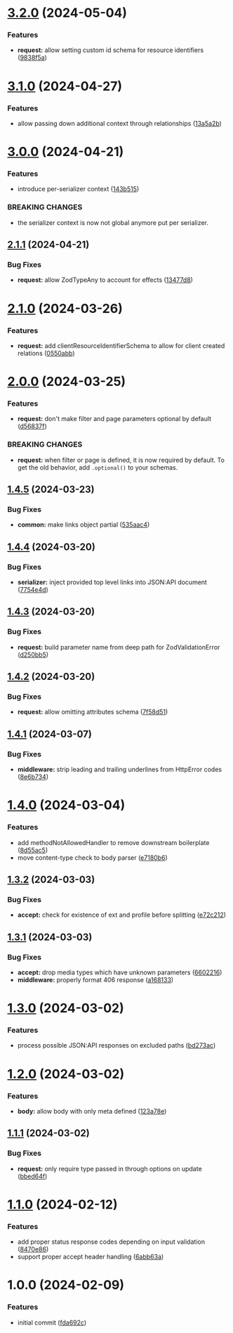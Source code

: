 # [3.2.0](https://github.com/dasprid/koa-jsonapi-zod/compare/v3.1.0...v3.2.0) (2024-05-04)


### Features

* **request:** allow setting custom id schema for resource identifiers ([9838f5a](https://github.com/dasprid/koa-jsonapi-zod/commit/9838f5a18fae9bb3eb0aaf8d2c772cb9b064fa01))

# [3.1.0](https://github.com/dasprid/koa-jsonapi-zod/compare/v3.0.0...v3.1.0) (2024-04-27)


### Features

* allow passing down additional context through relationships ([13a5a2b](https://github.com/dasprid/koa-jsonapi-zod/commit/13a5a2b561a29fc70f7495933fc68d664b836bdf))

# [3.0.0](https://github.com/dasprid/koa-jsonapi-zod/compare/v2.1.1...v3.0.0) (2024-04-21)


### Features

* introduce per-serializer context ([143b515](https://github.com/dasprid/koa-jsonapi-zod/commit/143b515695cdb263f9fdca8f8a84e297878c814d))


### BREAKING CHANGES

* the serializer context is now not global anymore put per
serializer.

## [2.1.1](https://github.com/dasprid/koa-jsonapi-zod/compare/v2.1.0...v2.1.1) (2024-04-21)


### Bug Fixes

* **request:** allow ZodTypeAny to account for effects ([13477d8](https://github.com/dasprid/koa-jsonapi-zod/commit/13477d8b9a6d00e67a49067d81dccfc512a0bf45))

# [2.1.0](https://github.com/dasprid/koa-jsonapi-zod/compare/v2.0.0...v2.1.0) (2024-03-26)


### Features

* **request:** add clientResourceIdentifierSchema to allow for client created relations ([0550abb](https://github.com/dasprid/koa-jsonapi-zod/commit/0550abba1c7a13a0ecb0c4aa453fa08b1f77d60d))

# [2.0.0](https://github.com/dasprid/koa-jsonapi-zod/compare/v1.4.5...v2.0.0) (2024-03-25)


### Features

* **request:** don't make filter and page parameters optional by default ([d56837f](https://github.com/dasprid/koa-jsonapi-zod/commit/d56837f15598e3eac31bfe42d36220c911c233af))


### BREAKING CHANGES

* **request:** when filter or page is defined, it is now required by default.
To get the old behavior, add `.optional()` to your schemas.

## [1.4.5](https://github.com/dasprid/koa-jsonapi-zod/compare/v1.4.4...v1.4.5) (2024-03-23)


### Bug Fixes

* **common:** make links object partial ([535aac4](https://github.com/dasprid/koa-jsonapi-zod/commit/535aac48ceb47b0323874f258de26dbc9694a271))

## [1.4.4](https://github.com/dasprid/koa-jsonapi-zod/compare/v1.4.3...v1.4.4) (2024-03-20)


### Bug Fixes

* **serializer:** inject provided top level links into JSON:API document ([7754e4d](https://github.com/dasprid/koa-jsonapi-zod/commit/7754e4d9cf5d158ceeeb3f96c1ea6cc2395d0552))

## [1.4.3](https://github.com/dasprid/koa-jsonapi-zod/compare/v1.4.2...v1.4.3) (2024-03-20)


### Bug Fixes

* **request:** build parameter name from deep path for ZodValidationError ([d250bb5](https://github.com/dasprid/koa-jsonapi-zod/commit/d250bb572b344ad35035dc798d3784304494db6c))

## [1.4.2](https://github.com/dasprid/koa-jsonapi-zod/compare/v1.4.1...v1.4.2) (2024-03-20)


### Bug Fixes

* **request:** allow omitting attributes schema ([7f58d51](https://github.com/dasprid/koa-jsonapi-zod/commit/7f58d517329e5c28f6049f210325d2e73095c5b2))

## [1.4.1](https://github.com/dasprid/koa-jsonapi-zod/compare/v1.4.0...v1.4.1) (2024-03-07)


### Bug Fixes

* **middleware:** strip leading and trailing underlines from HttpError codes ([8e6b734](https://github.com/dasprid/koa-jsonapi-zod/commit/8e6b7346c70cffca28f7686615fde2c388c480cd))

# [1.4.0](https://github.com/dasprid/koa-jsonapi-zod/compare/v1.3.2...v1.4.0) (2024-03-04)


### Features

* add methodNotAllowedHandler to remove downstream boilerplate ([8d55ac5](https://github.com/dasprid/koa-jsonapi-zod/commit/8d55ac5a3eab0bc322de612f461692ae15d52470))
* move content-type check to body parser ([e7180b6](https://github.com/dasprid/koa-jsonapi-zod/commit/e7180b65b2dcecb9f2c51842542d99fd275a902f))

## [1.3.2](https://github.com/dasprid/koa-jsonapi-zod/compare/v1.3.1...v1.3.2) (2024-03-03)


### Bug Fixes

* **accept:** check for existence of ext and profile before splitting ([e72c212](https://github.com/dasprid/koa-jsonapi-zod/commit/e72c212f0186f9c591b3215f7294d4cde8079e2f))

## [1.3.1](https://github.com/dasprid/koa-jsonapi-zod/compare/v1.3.0...v1.3.1) (2024-03-03)


### Bug Fixes

* **accept:** drop media types which have unknown parameters ([6602216](https://github.com/dasprid/koa-jsonapi-zod/commit/66022168773d71064360d0cda36c3b674d456731))
* **middleware:** properly format 406 response ([a168133](https://github.com/dasprid/koa-jsonapi-zod/commit/a1681334f65630a940fb02f5023e7afb0a73074c))

# [1.3.0](https://github.com/dasprid/koa-jsonapi-zod/compare/v1.2.0...v1.3.0) (2024-03-02)


### Features

* process possible JSON:API responses on excluded paths ([bd273ac](https://github.com/dasprid/koa-jsonapi-zod/commit/bd273ac72c9c0a77d4e6d8116bcbb9a03db269e3))

# [1.2.0](https://github.com/dasprid/koa-jsonapi-zod/compare/v1.1.1...v1.2.0) (2024-03-02)


### Features

* **body:** allow body with only meta defined ([123a78e](https://github.com/dasprid/koa-jsonapi-zod/commit/123a78efa4050644e46c6bcc2812b8ff4852c750))

## [1.1.1](https://github.com/dasprid/koa-jsonapi-zod/compare/v1.1.0...v1.1.1) (2024-03-02)


### Bug Fixes

* **request:** only require type passed in through options on update ([bbed64f](https://github.com/dasprid/koa-jsonapi-zod/commit/bbed64f7a777f957820a0f3e60be58cb3670fef4))

# [1.1.0](https://github.com/dasprid/koa-jsonapi-zod/compare/v1.0.0...v1.1.0) (2024-02-12)


### Features

* add proper status response codes depending on input validation ([8470e86](https://github.com/dasprid/koa-jsonapi-zod/commit/8470e8623b1c829f241ebe92132658999b1a0448))
* support proper accept header handling ([6abb63a](https://github.com/dasprid/koa-jsonapi-zod/commit/6abb63a288a48ec1953e11fff000baeedd2a6b08))

# 1.0.0 (2024-02-09)


### Features

* initial commit ([fda692c](https://github.com/dasprid/koa-jsonapi-zod/commit/fda692c6d26511985ecdb10be5977b34afe07168))
